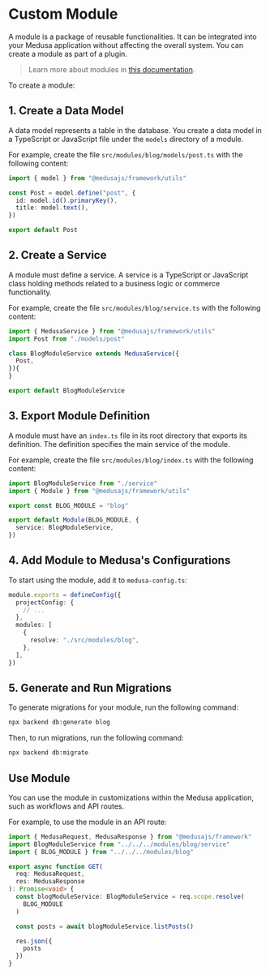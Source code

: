 # Custom Module

A module is a package of reusable functionalities. It can be integrated into
your Medusa application without affecting the overall system. You can create a
module as part of a plugin.

> Learn more about modules
> in [this documentation](https://docs.medusajs.com/learn/fundamentals/modules).

To create a module:

## 1. Create a Data Model

A data model represents a table in the database. You create a data model in a
TypeScript or JavaScript file under the `models` directory of a module.

For example, create the file `src/modules/blog/models/post.ts` with the
following content:

```ts
import { model } from "@medusajs/framework/utils"

const Post = model.define("post", {
  id: model.id().primaryKey(),
  title: model.text(),
})

export default Post
```

## 2. Create a Service

A module must define a service. A service is a TypeScript or JavaScript class
holding methods related to a business logic or commerce functionality.

For example, create the file `src/modules/blog/service.ts` with the following
content:

```ts
import { MedusaService } from "@medusajs/framework/utils"
import Post from "./models/post"

class BlogModuleService extends MedusaService({
  Post,
}){
}

export default BlogModuleService
```

## 3. Export Module Definition

A module must have an `index.ts` file in its root directory that exports its
definition. The definition specifies the main service of the module.

For example, create the file `src/modules/blog/index.ts` with the following
content:

```ts
import BlogModuleService from "./service"
import { Module } from "@medusajs/framework/utils"

export const BLOG_MODULE = "blog"

export default Module(BLOG_MODULE, {
  service: BlogModuleService,
})
```

## 4. Add Module to Medusa's Configurations

To start using the module, add it to `medusa-config.ts`:

```ts
module.exports = defineConfig({
  projectConfig: {
    // ...
  },
  modules: [
    {
      resolve: "./src/modules/blog",
    },
  ],
})
```

## 5. Generate and Run Migrations

To generate migrations for your module, run the following command:

```bash
npx backend db:generate blog
```

Then, to run migrations, run the following command:

```bash
npx backend db:migrate
```

## Use Module

You can use the module in customizations within the Medusa application, such as
workflows and API routes.

For example, to use the module in an API route:

```ts
import { MedusaRequest, MedusaResponse } from "@medusajs/framework"
import BlogModuleService from "../../../modules/blog/service"
import { BLOG_MODULE } from "../../../modules/blog"

export async function GET(
  req: MedusaRequest,
  res: MedusaResponse
): Promise<void> {
  const blogModuleService: BlogModuleService = req.scope.resolve(
    BLOG_MODULE
  )

  const posts = await blogModuleService.listPosts()

  res.json({
    posts
  })
}
```
